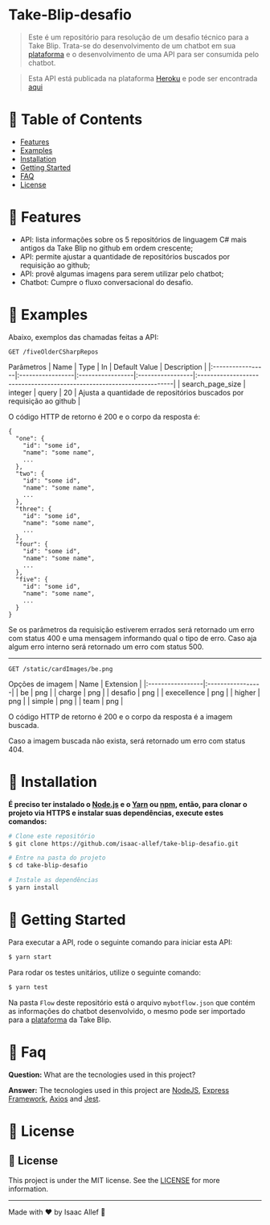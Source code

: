 # Take-Blip-desafio

> Este é um repositório para resolução de um desafio técnico para a Take Blip. Trata-se do desenvolvimento de um chatbot em sua [plataforma](https://account.blip.ai/login) e o desenvolvimento de uma API para ser consumida pelo chatbot.

> Esta API está publicada na plataforma [Heroku](https://www.heroku.com/) e pode ser encontrada [aqui](https://take-blip-desafio-isaac-allef.herokuapp.com/fiveOlderCSharpRepos)

# :pushpin: Table of Contents

* [Features](#rocket-features)
* [Examples](#eyes-examples)
* [Installation](#construction_worker-installation)
* [Getting Started](#runner-getting-started)
* [FAQ](#postbox-faq)
* [License](#closed_book-license)

# :rocket: Features

* API: lista informações sobre os 5 repositórios de linguagem C# mais antigos da Take Blip no github em ordem crescente;
* API: permite ajustar a quantidade de repositórios buscados por requisição ao github;
* API: provê algumas imagens para serem utilizar pelo chatbot;
* Chatbot: Cumpre o fluxo conversacional do desafio.

# :eyes: Examples

Abaixo, exemplos das chamadas feitas a API:
```
GET /fiveOlderCSharpRepos
```
Parâmetros
|       Name       |      Type        |        In        |  Default Value   |                               Description                             |
|:-----------------|:-----------------|:-----------------|:-----------------|:----------------------------------------------------------------------|
| search_page_size | integer          | query            | 20               | Ajusta a quantidade de repositórios buscados por requisição ao github |

O código HTTP de retorno é 200 e o corpo da resposta é:
```
{
  "one": {
    "id": "some id",
    "name": "some name",
    ...
  },
  "two": {
    "id": "some id",
    "name": "some name",
    ...
  },
  "three": {
    "id": "some id",
    "name": "some name",
    ...
  },
  "four": {
    "id": "some id",
    "name": "some name",
    ...
  },
  "five": {
    "id": "some id",
    "name": "some name",
    ...
  }
}
```
Se os parâmetros da requisição estiverem errados será retornado um erro com status 400 e uma mensagem informando qual o tipo de erro. Caso aja algum erro interno será retornado um erro com status 500.

---

```
GET /static/cardImages/be.png
```
Opções de imagem
|       Name       |     Extension    |
|:-----------------|:-----------------|
| be               | png              |
| charge           | png              |
| desafio          | png              |
| execellence       | png             |
| higher           | png              |
| simple           | png              |
| team             | png              |

O código HTTP de retorno é 200 e o corpo da resposta é a imagem buscada.

Caso a imagem buscada não exista, será retornado um erro com status 404.

# :construction_worker: Installation

**É preciso ter instalado o [Node.js](https://nodejs.org/en/download/) e o [Yarn](https://yarnpkg.com/) ou [npm](https://www.npmjs.com/), então, para clonar o projeto via HTTPS e instalar suas dependências, execute estes comandos:**

```bash
# Clone este repositório
$ git clone https://github.com/isaac-allef/take-blip-desafio.git

# Entre na pasta do projeto
$ cd take-blip-desafio

# Instale as dependências
$ yarn install
```

# :runner: Getting Started

Para executar a API, rode o seguinte comando para iniciar esta API:

```bash
$ yarn start
```

Para rodar os testes unitários, utilize o seguinte comando:

```bash
$ yarn test
```

Na pasta ```Flow``` deste repositório está o arquivo ```mybotflow.json``` que contém as informações do chatbot desenvolvido, o mesmo pode ser importado para a [plataforma](https://account.blip.ai/login) da Take Blip.

# :postbox: Faq

**Question:** What are the tecnologies used in this project?

**Answer:** The tecnologies used in this project are [NodeJS](https://nodejs.org/en/), [Express Framework](http://expressjs.com/en/), [Axios](https://github.com/axios/axios) and [Jest](https://jestjs.io/).

# :closed_book: License
## :memo: License
This project is under the MIT license. See the [LICENSE](LICENSE) for more information.

---

Made with ♥ by Isaac Allef :wave:
